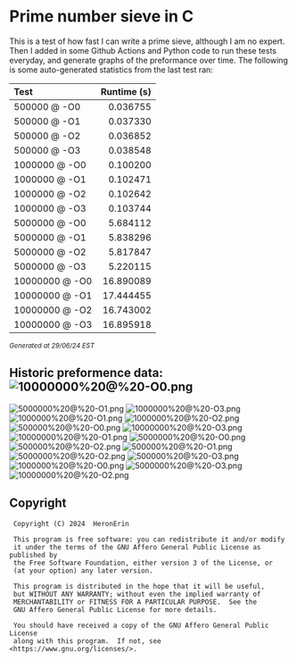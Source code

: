 # Prime number sieve in C

This is a test of how fast I can write a prime sieve, although I am no expert. Then I added in some Github Actions and Python code to run these tests everyday, and generate graphs of the preformance over time.
The following is some auto-generated statistics from the last test ran:

| Test          | Runtime (s)   |
| :---          |          ---: |
|500000 @ -O0|0.036755|
|500000 @ -O1|0.037330|
|500000 @ -O2|0.036852|
|500000 @ -O3|0.038548|
|1000000 @ -O0|0.100200|
|1000000 @ -O1|0.102471|
|1000000 @ -O2|0.102642|
|1000000 @ -O3|0.103744|
|5000000 @ -O0|5.684112|
|5000000 @ -O1|5.838296|
|5000000 @ -O2|5.817847|
|5000000 @ -O3|5.220115|
|10000000 @ -O0|16.890089|
|10000000 @ -O1|17.444455|
|10000000 @ -O2|16.743002|
|10000000 @ -O3|16.895918|

<sup><i>Generated at 29/06/24 EST</i></sup>
## Historic preformence data:![10000000%20@%20-O0.png](imgs/10000000%20@%20-O0.png)
![5000000%20@%20-O1.png](imgs/5000000%20@%20-O1.png)
![1000000%20@%20-O3.png](imgs/1000000%20@%20-O3.png)
![1000000%20@%20-O1.png](imgs/1000000%20@%20-O1.png)
![1000000%20@%20-O2.png](imgs/1000000%20@%20-O2.png)
![500000%20@%20-O0.png](imgs/500000%20@%20-O0.png)
![10000000%20@%20-O3.png](imgs/10000000%20@%20-O3.png)
![10000000%20@%20-O1.png](imgs/10000000%20@%20-O1.png)
![5000000%20@%20-O0.png](imgs/5000000%20@%20-O0.png)
![500000%20@%20-O2.png](imgs/500000%20@%20-O2.png)
![500000%20@%20-O1.png](imgs/500000%20@%20-O1.png)
![5000000%20@%20-O2.png](imgs/5000000%20@%20-O2.png)
![500000%20@%20-O3.png](imgs/500000%20@%20-O3.png)
![1000000%20@%20-O0.png](imgs/1000000%20@%20-O0.png)
![5000000%20@%20-O3.png](imgs/5000000%20@%20-O3.png)
![10000000%20@%20-O2.png](imgs/10000000%20@%20-O2.png)


## Copyright
```
 Copyright (C) 2024  HeronErin

 This program is free software: you can redistribute it and/or modify
 it under the terms of the GNU Affero General Public License as published by
 the Free Software Foundation, either version 3 of the License, or
 (at your option) any later version.

 This program is distributed in the hope that it will be useful,
 but WITHOUT ANY WARRANTY; without even the implied warranty of
 MERCHANTABILITY or FITNESS FOR A PARTICULAR PURPOSE.  See the
 GNU Affero General Public License for more details.

 You should have received a copy of the GNU Affero General Public License
 along with this program.  If not, see <https://www.gnu.org/licenses/>.
```